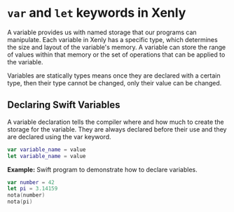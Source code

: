 # `var` and `let` keywords in Xenly

A variable provides us with named storage that our programs can manipulate. Each variable in Xenly has a specific type, which determines the size and layout of the variable's memory. A variable can store the range of values within that memory or the set of operations that can be applied to the variable.

Variables are statically types means once they are declared with a certain type, then their type cannot be changed, only their value can be changed.

## Declaring Swift Variables

A variable declaration tells the compiler where and how much to create the storage for the variable. They are always declared before their use and they are declared using the var keyword.

```swift
var variable_name = value
let variable_name = value
```

**Example:** Swift program to demonstrate how to declare variables.

```swift
var number = 42
let pi = 3.14159
nota(number)
nota(pi)
```

